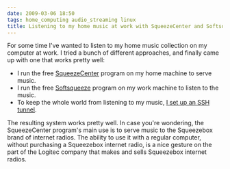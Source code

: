 ```yaml
---
date: 2009-03-06 18:50
tags: home_computing audio_streaming linux
title: Listening to my home music at work with SqueezeCenter and Softsqueeze
---
```


For some time I've wanted to listen to my home music collection on my computer
at work. I tried a bunch of different approaches, and finally came up with one
that works pretty well:

* I run the free [SqueezeCenter](http://www.slimdevices.com/pi_features.html) program on my home machine to serve music.
* I run the free [Softsqueeze](http://softsqueeze.sourceforge.net/) program on my work machine to listen to the music.
* To keep the whole world from listening to my music, [I set up an SSH tunnel](http://softsqueeze.sourceforge.net/ssh.html).

The resulting system works pretty well. In case you're wondering, the
SqueezeCenter program's main use is to serve music to the Squeezebox brand of
internet radios. The ability to use it with a regular computer, without
purchasing a Squeezebox internet radio, is a nice gesture on the part of the
Logitec company that makes and sells Squeezebox internet radios.
